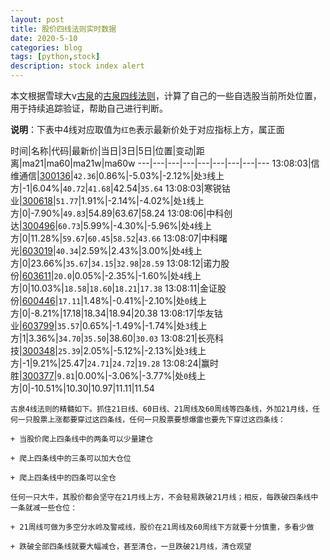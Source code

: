 ```yaml
---
layout: post
title: 股价四线法则实时数据
date: 2020-5-10
categories: blog
tags: [python,stock]
description: stock index alert
---
```



本文根据雪球大v[古泉](https://xueqiu.com/u/7148646888)的[古泉四线法则](https://xueqiu.com/7148646888/130498192)，计算了自己的一些自选股当前所处位置，用于持续追踪验证，帮助自己进行判断。

**说明**：下表中4线对应取值为`红色`表示最新价处于对应指标上方，属正面

时间|名称|代码|最新价|当日|3日|5日|位置|变动|距离|ma21|ma60|ma21w|ma60w
---|---|---|---|---|---|---|---|---
13:08:03|信维通信|[300136](https://xueqiu.com/S/SZ300136)|`42.36`|0.86%|-5.03%|-2.12%|处`3`线上方|-1|6.04%|`40.72`|`41.68`|42.54|`35.64`
13:08:03|寒锐钴业|[300618](https://xueqiu.com/S/SZ300618)|`51.77`|1.91%|-2.14%|-4.02%|处`1`线上方|0|-7.90%|`49.83`|54.89|63.67|58.24
13:08:06|中科创达|[300496](https://xueqiu.com/S/SZ300496)|`60.73`|5.99%|-4.30%|-5.96%|处`4`线上方|0|11.28%|`59.67`|`60.45`|`58.52`|`43.66`
13:08:07|中科曙光|[603019](https://xueqiu.com/S/SH603019)|`40.34`|2.59%|2.43%|3.00%|处`4`线上方|0|23.66%|`35.67`|`34.15`|`32.98`|`28.59`
13:08:12|诺力股份|[603611](https://xueqiu.com/S/SH603611)|`20.0`|0.05%|-2.35%|-1.60%|处`4`线上方|0|10.03%|`18.58`|`18.60`|`18.21`|`17.38`
13:08:11|金证股份|[600446](https://xueqiu.com/S/SH600446)|`17.11`|1.48%|-0.41%|-2.10%|处`0`线上方|0|-8.21%|17.18|18.34|18.94|20.38
13:08:17|华友钴业|[603799](https://xueqiu.com/S/SH603799)|`35.57`|0.65%|-1.49%|-1.74%|处`3`线上方|1|3.36%|`34.70`|`35.50`|38.60|`30.03`
13:08:21|长亮科技|[300348](https://xueqiu.com/S/SZ300348)|`25.39`|2.05%|-5.12%|-2.13%|处`3`线上方|-1|9.21%|25.47|`24.71`|`24.72`|`19.28`
13:08:24|赢时胜|[300377](https://xueqiu.com/S/SZ300377)|`9.81`|0.00%|-3.06%|-3.77%|处`0`线上方|0|-10.51%|10.30|10.97|11.11|11.54

```
古泉4线法则的精髓如下。抓住21日线、60日线、21周线及60周线等四条线，外加21月线，任何一只股票上涨都要穿过这四条线，任何一只股票要想爆雷也要先下穿过这四条线：

+ 当股价爬上四条线中的两条可以少量建仓

+ 爬上四条线中的三条可以加大仓位

+ 爬上四条线中的四条可以全仓

任何一只大牛，其股价都会坚守在21月线上方，不会轻易跌破21月线；相反，每跌破四条线中一条就减一些仓位：

+ 21周线可做为多空分水岭及警戒线，股价在21周线及60周线下方就要十分慎重，多看少做

+ 跌破全部四条线就要大幅减仓，甚至清仓，一旦跌破21月线，清仓观望
```